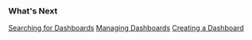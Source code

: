 ### What's Next

[Searching for Dashboards](https://community.wavefront.com/docs/DOC-1066)
[Managing Dashboards](https://community.wavefront.com/docs/DOC-1068)
[Creating a Dashboard](https://community.wavefront.com/docs/DOC-1068#jive_content_id_Creating_a_Dashboard)  
